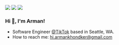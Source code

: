 [<img src="https://img.shields.io/badge/linkedin-%230077B5.svg?&style=for-the-badge&logo=linkedin&logoColor=white" />](https://www.linkedin.com/in/armankhondker)
[<img src="https://img.shields.io/badge/twitter-%230077B5.svg?&style=for-the-badge&logo=x&logoColor=white&color=black" />](https://www.twitter.com/@armankhon)
[<img src="https://img.shields.io/badge/youtube-%230077B5.svg?&style=for-the-badge&logo=youtube&logoColor=white&color=FF0000" />](https://www.youtube.com/@armankhondker)

### Hi 👋, I'm Arman!

- Software Engineer [@TikTok](https://www.tiktok.com/) based in Seattle, WA.
- How to reach me: hi.armankhondker@gmail.com
